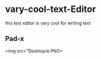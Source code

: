 # vary-cool-text-Editor
this text editor is vary cool for writing text

## Pad-x
<img src="Desktop/e.PNG>
